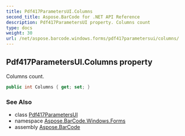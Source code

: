 ```yaml
---
title: Pdf417ParametersUI.Columns
second_title: Aspose.BarCode for .NET API Reference
description: Pdf417ParametersUI property. Columns count
type: docs
weight: 30
url: /net/aspose.barcode.windows.forms/pdf417parametersui/columns/
---
```

## Pdf417ParametersUI.Columns property

Columns count.

```csharp
public int Columns { get; set; }
```

### See Also

* class [Pdf417ParametersUI](../)
* namespace [Aspose.BarCode.Windows.Forms](../../../aspose.barcode.windows.forms/)
* assembly [Aspose.BarCode](../../../)


